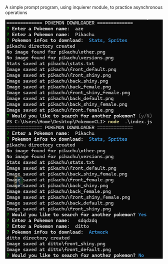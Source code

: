 A simple prompt program, using inquierer module, to practice asynchronous operations


![Preview](Preview.png)
